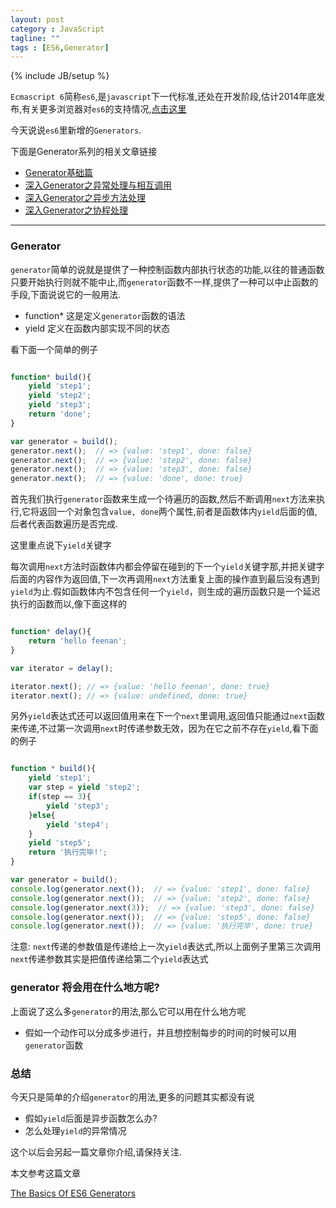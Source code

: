 ```yaml
---
layout: post
category : JavaScript
tagline: ""
tags : [ES6,Generator]
---
```

{% include JB/setup %}


`Ecmascript 6`简称`es6`,是`javascript`下一代标准,还处在开发阶段,估计2014年底发布,有关更多浏览器对`es6`的支持情况,<a href="http://kangax.github.io/compat-table/es6/" target="_blank">点击这里</a>

今天说说`es6`里新增的`Generators`.

下面是Generator系列的相关文章链接

* <a href="http://www.ifeenan.com/JavaScript/2014-07-27-ES6%E7%B3%BB%E5%88%97%E4%B9%8BGenerator.md" target="_blank">Generator基础篇</a>
* <a href="http://www.ifeenan.com/JavaScript/2014-07-28-ES6%E7%B3%BB%E5%88%97%E4%B9%8B%E6%B7%B1%E5%85%A5Generator.md" target="_blank">深入Generator之异常处理与相互调用</a>
* <a href="http://www.ifeenan.com/JavaScript/2014-08-04-ES6%E7%B3%BB%E5%88%97%E4%B9%8B%E6%B7%B1%E5%85%A5Generator2.md" target="_blank">深入Generator之异步方法处理</a>
* <a href="http://www.ifeenan.com/JavaScript/2014-08-15-ES6%E7%B3%BB%E5%88%97%E4%B9%8BGenerator%E5%B9%B6%E5%8F%91%E8%B0%83%E7%94%A8.md" target="_blank">深入Generator之协程处理</a>

---

### Generator

`generator`简单的说就是提供了一种控制函数内部执行状态的功能,以往的普通函数只要开始执行则就不能中止,而`generator`函数不一样,提供了一种可以中止函数的手段,下面说说它的一般用法.

* function*  这是定义`generator`函数的语法
* yield  定义在函数内部实现不同的状态

看下面一个简单的例子

```js

function* build(){
	yield 'step1';
	yield 'step2';
	yield 'step3';
	return 'done';
}

var generator = build();
generator.next();  // => {value: 'step1', done: false}
generator.next();  // => {value: 'step2', done: false}
generator.next();  // => {value: 'step3', done: false}
generator.next();  // => {value: 'done', done: true}

```

首先我们执行`generator`函数来生成一个待遍历的函数,然后不断调用`next`方法来执行,它将返回一个对象包含`value, done`两个属性,前者是函数体内`yield`后面的值,后者代表函数遍历是否完成.

这里重点说下`yield`关键字

每次调用`next`方法时函数体内都会停留在碰到的下一个`yield`关键字那,并把关键字后面的内容作为返回值,下一次再调用`next`方法重复上面的操作直到最后没有遇到`yield`为止.假如函数体内不包含任何一个`yield`，则生成的遍历函数只是一个延迟执行的函数而以,像下面这样的

```js

function* delay(){
	return 'hello feenan';
}

var iterator = delay();

iterator.next(); // => {value: 'hello feenan', done: true}
iterator.next(); // => {value: undefined, done: true}

```

另外`yield`表达式还可以返回值用来在下一个`next`里调用,返回值只能通过`next`函数来传递,不过第一次调用`next`时传递参数无效，因为在它之前不存在`yield`,看下面的例子

```js

function * build(){
	yield 'step1';
	var step = yield 'step2';
	if(step == 3){
		yield 'step3';
	}else{
		yield 'step4';
	}
	yield 'step5';
	return '执行完毕!';
}

var generator = build();
console.log(generator.next());  // => {value: 'step1', done: false}
console.log(generator.next());  // => {value: 'step2', done: false}
console.log(generator.next(3));  // => {value: 'step3', done: false}
console.log(generator.next());  // => {value: 'step5', done: false}
console.log(generator.next());  // => {value: '执行完毕', done: true}

```

注意: `next`传递的参数值是传递给上一次`yield`表达式,所以上面例子里第三次调用`next`传递参数其实是把值传递给第二个`yield`表达式

### generator 将会用在什么地方呢?

上面说了这么多`generator`的用法,那么它可以用在什么地方呢

* 假如一个动作可以分成多步进行，并且想控制每步的时间的时候可以用`generator`函数

### 总结

今天只是简单的介绍`generator`的用法,更多的问题其实都没有说

* 假如`yield`后面是异步函数怎么办?
* 怎么处理`yield`的异常情况

这个以后会另起一篇文章你介绍,请保持关注.

本文参考这篇文章

<a href="http://davidwalsh.name/es6-generators" target="_blank">The Basics Of ES6 Generators</a>



